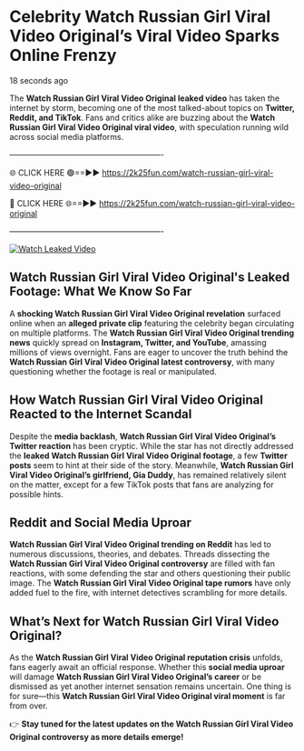 # Celebrity Watch Russian Girl Viral Video Original’s Viral Video Sparks Online Frenzy

18 seconds ago

The **Watch Russian Girl Viral Video Original leaked video** has taken the internet by storm, becoming one of the most talked-about topics on **Twitter, Reddit, and TikTok**. Fans and critics alike are buzzing about the **Watch Russian Girl Viral Video Original viral video**, with speculation running wild across social media platforms.

———————————————————-

🌐 CLICK HERE 🟢==►► https://2k25fun.com/watch-russian-girl-viral-video-original

🔴 CLICK HERE 🌐==►► https://2k25fun.com/watch-russian-girl-viral-video-original

———————————————————-

[![Watch Leaked Video](https://miro.medium.com/v2/resize:fit:828/format:webp/1*cilzJN44JGOrTw9NJCrNHA.gif "Watch Leaked Video")](https://2k25fun.com/watch-russian-girl-viral-video-original)

## **Watch Russian Girl Viral Video Original's Leaked Footage: What We Know So Far**  
A **shocking Watch Russian Girl Viral Video Original revelation** surfaced online when an **alleged private clip** featuring the celebrity began circulating on multiple platforms. The **Watch Russian Girl Viral Video Original trending news** quickly spread on **Instagram, Twitter, and YouTube**, amassing millions of views overnight. Fans are eager to uncover the truth behind the **Watch Russian Girl Viral Video Original latest controversy**, with many questioning whether the footage is real or manipulated.  

## **How Watch Russian Girl Viral Video Original Reacted to the Internet Scandal**  
Despite the **media backlash**, **Watch Russian Girl Viral Video Original’s Twitter reaction** has been cryptic. While the star has not directly addressed the **leaked Watch Russian Girl Viral Video Original footage**, a few **Twitter posts** seem to hint at their side of the story. Meanwhile, **Watch Russian Girl Viral Video Original’s girlfriend, Gia Duddy**, has remained relatively silent on the matter, except for a few TikTok posts that fans are analyzing for possible hints.  

## **Reddit and Social Media Uproar**  
**Watch Russian Girl Viral Video Original trending on Reddit** has led to numerous discussions, theories, and debates. Threads dissecting the **Watch Russian Girl Viral Video Original controversy** are filled with fan reactions, with some defending the star and others questioning their public image. The **Watch Russian Girl Viral Video Original tape rumors** have only added fuel to the fire, with internet detectives scrambling for more details.  

## **What’s Next for Watch Russian Girl Viral Video Original?**  
As the **Watch Russian Girl Viral Video Original reputation crisis** unfolds, fans eagerly await an official response. Whether this **social media uproar** will damage **Watch Russian Girl Viral Video Original’s career** or be dismissed as yet another internet sensation remains uncertain. One thing is for sure—this **Watch Russian Girl Viral Video Original viral moment** is far from over.  

👉 **Stay tuned for the latest updates on the Watch Russian Girl Viral Video Original controversy as more details emerge!**  